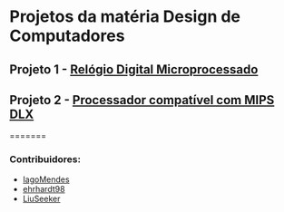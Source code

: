 # Projetos da matéria Design de Computadores

## Projeto 1 - [Relógio Digital Microprocessado](https://github.com/LiuSeeker/Projetos-de-Design-de-Computadores/tree/master/Relogio)

## Projeto 2 - [Processador compatível com MIPS DLX](https://github.com/LiuSeeker/Projetos-de-Design-de-Computadores/tree/master/Mips)

=======

### Contribuidores:

- [IagoMendes](https://github.com/IagoMendes)
- [ehrhardt98](https://github.com/ehrhardt98)
- [LiuSeeker](https://github.com/LiuSeeker)
